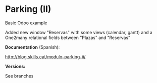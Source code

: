 # Parking (II)
Basic Odoo example

Added new window "Reservas" with some views (calendar, gantt) and a One2many relational fields between "Plazas" and "Reservas"

**Documentation** (Spanish):

http://blog.skills.cat/modulo-parking-ii/

**Versions:**

See branches
